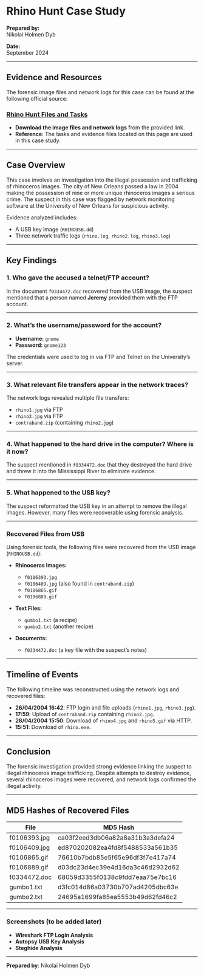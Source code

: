# Rhino Hunt Case Study

**Prepared by:**  
Nikolai Holmen Dyb

**Date:**  
September 2024

---

## Evidence and Resources

The forensic image files and network logs for this case can be found at the following official source:

### [Rhino Hunt Files and Tasks](https://cfreds-archive.nist.gov/dfrws/Rhino_Hunt.html)

- **Download the image files and network logs** from the provided link.
- **Reference**: The tasks and evidence files located on this page are used in this case study.
  
---

## Case Overview

This case involves an investigation into the illegal possession and trafficking of rhinoceros images. The city of New Orleans passed a law in 2004 making the possession of nine or more unique rhinoceros images a serious crime. The suspect in this case was flagged by network monitoring software at the University of New Orleans for suspicious activity.

Evidence analyzed includes:
- A USB key image (`RHINOUSB.dd`)
- Three network traffic logs (`rhino.log`, `rhino2.log`, `rhino3.log`)

---

## Key Findings

### 1. Who gave the accused a telnet/FTP account?

In the document `f0334472.doc` recovered from the USB image, the suspect mentioned that a person named **Jeremy** provided them with the FTP account.

---

### 2. What’s the username/password for the account?

- **Username:** `gnome`  
- **Password:** `gnome123`

The credentials were used to log in via FTP and Telnet on the University’s server.

---

### 3. What relevant file transfers appear in the network traces?

The network logs revealed multiple file transfers:
- `rhino1.jpg` via FTP
- `rhino3.jpg` via FTP
- `contraband.zip` (containing `rhino2.jpg`)

---

### 4. What happened to the hard drive in the computer? Where is it now?

The suspect mentioned in `f0334472.doc` that they destroyed the hard drive and threw it into the Mississippi River to eliminate evidence.

---

### 5. What happened to the USB key?

The suspect reformatted the USB key in an attempt to remove the illegal images. However, many files were recoverable using forensic analysis.

---

### Recovered Files from USB

Using forensic tools, the following files were recovered from the USB image (`RHINOUSB.dd`):

- **Rhinoceros Images:**
  - `f0106393.jpg`
  - `f0106409.jpg` (also found in `contraband.zip`)
  - `f0106865.gif`
  - `f0106889.gif`

- **Text Files:**
  - `gumbo1.txt` (a recipe)
  - `gumbo2.txt` (another recipe)

- **Documents:**
  - `f0334472.doc` (a key file with the suspect’s notes)

---

## Timeline of Events

The following timeline was reconstructed using the network logs and recovered files:

- **26/04/2004 16:42**: FTP login and file uploads (`rhino1.jpg`, `rhino3.jpg`).
- **17:59**: Upload of `contraband.zip` containing `rhino2.jpg`.
- **28/04/2004 15:50**: Download of `rhino4.jpg` and `rhino5.gif` via HTTP.
- **15:51**: Download of `rhino.exe`.

---

## Conclusion

The forensic investigation provided strong evidence linking the suspect to illegal rhinoceros image trafficking. Despite attempts to destroy evidence, several rhinoceros images were recovered, and network logs confirmed the illegal activity.

---

## MD5 Hashes of Recovered Files

| **File**                 | **MD5 Hash**                              |
|--------------------------|-------------------------------------------|
| f0106393.jpg              | ca03f2eed3db06a82a8a31b3a3defa24          |
| f0106409.jpg              | ed870202082ea4fd8f5488533a561b35          |
| f0106865.gif              | 76610b7bdb85e5f65e96df3f7e417a74          |
| f0106889.gif              | d03dc23d4ec39e4d16da3c46d2932d62          |
| f0334472.doc              | 68059d3355f0138c9fdd7eaa75e7bc16          |
| gumbo1.txt                | d3fc014d86a03730b707ad4205dbc63e          |
| gumbo2.txt                | 24695a1699fa85ea5553b49d62fd46c2          |

---

### Screenshots (to be added later)

- **Wireshark FTP Login Analysis**
- **Autopsy USB Key Analysis**
- **Steghide Analysis**

---

**Prepared by**: Nikolai Holmen Dyb

